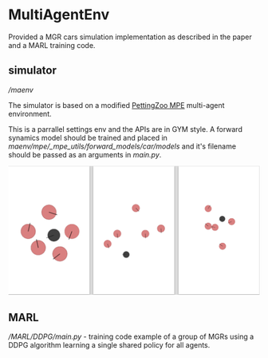 # MultiAgentEnv
Provided a MGR cars simulation implementation as described in the paper and a MARL training code. 
## simulator
*/maenv*

The simulator is based on a modified [PettingZoo MPE](https://www.pettingzoo.ml/mpe) multi-agent environment.

This is a parrallel settings env and the APIs are in GYM style.
A forward synamics model should be trained and placed in *maenv/mpe/_mpe_utils/forward_models/car/models* and it's filename should be passed as an arguments in *main.py*.

<img src="https://github.com/eranbTAU/Closing-the-Reality/blob/07cd65353f3eb5c50477072869f8c6da20794ad7/multiAgentEnv/sim2.png" width="600">

## MARL
*/MARL/DDPG/main.py* - training code example of a group of MGRs using a DDPG algorithm learning a single shared policy for all agents. 

